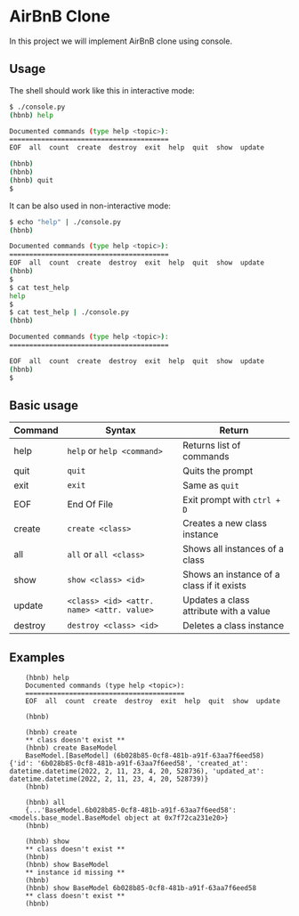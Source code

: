 # AirBnB Clone
In this project we will implement AirBnB clone using console.

## Usage
The shell should work like this in interactive mode:
```bash
$ ./console.py
(hbnb) help

Documented commands (type help <topic>):
========================================
EOF  all  count  create  destroy  exit  help  quit  show  update

(hbnb) 
(hbnb) 
(hbnb) quit
$
```
It can be also used in non-interactive mode:

```bash
$ echo "help" | ./console.py
(hbnb)

Documented commands (type help <topic>):
========================================
EOF  all  count  create  destroy  exit  help  quit  show  update
(hbnb) 
$
$ cat test_help
help
$
$ cat test_help | ./console.py
(hbnb)

Documented commands (type help <topic>):
========================================

EOF  all  count  create  destroy  exit  help  quit  show  update
(hbnb) 
$
```


## Basic usage

| Command | Syntax | Return |
|---------|--------|--------|
| help | `help` or `help <command>` | Returns list of commands |
| quit | `quit` | Quits the prompt |
| exit | `exit` | Same as `quit` |
| EOF | End Of File | Exit prompt with `ctrl + D` |
| create | `create <class>` | Creates a new class instance |
| all | `all` or `all <class>` | Shows all instances of a class |
| show | `show <class> <id>` | Shows an instance of a class if it exists |
| update | `<class> <id> <attr. name> <attr. value>` | Updates a class attribute with a value |
| destroy | `destroy <class> <id>` | Deletes a class instance |


## Examples 

```
    (hbnb) help
    Documented commands (type help <topic>):
    ========================================
    EOF  all  count  create  destroy  exit  help  quit  show  update

    (hbnb)
```

```
    (hbnb) create
    ** class doesn't exist **
    (hbnb) create BaseModel
    BaseModel.[BaseModel] (6b028b85-0cf8-481b-a91f-63aa7f6eed58) {'id': '6b028b85-0cf8-481b-a91f-63aa7f6eed58', 'created_at': datetime.datetime(2022, 2, 11, 23, 4, 20, 528736), 'updated_at': datetime.datetime(2022, 2, 11, 23, 4, 20, 528739)}
    (hbnb) 
```

```
    (hbnb) all
    {...'BaseModel.6b028b85-0cf8-481b-a91f-63aa7f6eed58': <models.base_model.BaseModel object at 0x7f72ca231e20>}
    (hbnb)
```

```
    (hbnb) show
    ** class doesn't exist **
    (hbnb)
    (hbnb) show BaseModel
    ** instance id missing **
    (hbnb)
    (hbnb) show BaseModel 6b028b85-0cf8-481b-a91f-63aa7f6eed58
    ** class doesn't exist **
    (hbnb) 
```
